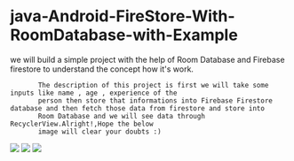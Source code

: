 # java-Android-FireStore-With-RoomDatabase-with-Example

we will build a simple project with the help of Room Database and Firebase firestore to understand the concept how it's work. 

           The description of this project is first we will take some inputs like name , age , experience of the 
           person then store that informations into Firebase Firestore database and then fetch those data from firestore and store into 
           Room Database and we will see data through RecyclerView.Alright!,Hope the below 
           image will clear your doubts :)

<img src="http://www.codingwithjks.tech/images/input.png"/>
<img src="http://www.codingwithjks.tech/images/firestore_data.png"/>
<img src="http://www.codingwithjks.tech/images/show_data.png"/>
